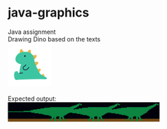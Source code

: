 # java-graphics
Java assignment <br>
Drawing Dino based on the texts <br>
<img src="https://github.com/klinh-tran/Graphic-assignment-Java/blob/main/dinosaur.png" width=20% height=20%>
<br><br>
Expected output:<br>
<img src="https://github.com/klinh-tran/Graphic-assignment-Java/blob/main/output.png" width=70% height=70%>
